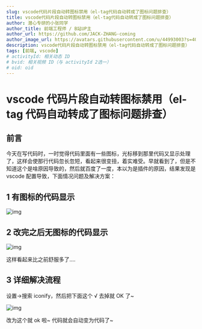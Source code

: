 ```yaml
---
slug: vscode代码片段自动转图标禁用（el-tag代码自动转成了图标问题排查）
title: vscode代码片段自动转图标禁用（el-tag代码自动转成了图标问题排查）
author: 潜心专研的小张同学
author_title: 前端工程师 / B站UP主
author_url: https://github.com/JACK-ZHANG-coming
author_image_url: https://avatars.githubusercontent.com/u/44993003?s=400&u=02570a73330dd7eeae310b302962c034b2833988&v=4
description: vscode代码片段自动转图标禁用（el-tag代码自动转成了图标问题排查）
tags: [前端, vscode]
# activityId: 相关动态 ID
# bvid: 相关视频 ID（与 activityId 2选一）
# oid: oid
---
```


# vscode 代码片段自动转图标禁用（el-tag 代码自动转成了图标问题排查）

## 前言

今天在写代码时，一时觉得代码里面有一些图标，光标移到那里代码又显示处理了，这样会使那行代码忽长忽短，看起来很变扭，着实难受。早就看到了，但是不知道这个是啥原因导致的，然后就百度了一度，本以为是插件的原因，结果发现是 vscode 配置导致，下面情况问题及解决方案：

## 1 有图标的代码显示

![img](https://cdn.nlark.com/yuque/0/2024/png/22565604/1719296736632-2d9e07a9-32f3-4aa0-87a3-6876b55da265.png)

## 2 改完之后无图标的代码显示

![img](https://cdn.nlark.com/yuque/0/2024/png/22565604/1719296760254-02b79223-d255-44e6-80ee-b6a949ac2d5d.png)

这样看起来比之前舒服多了....

## 3 详细解决流程

设置->搜索 iconify，然后把下面这个 √ 去掉就 OK 了~

![img](https://cdn.nlark.com/yuque/0/2024/png/22565604/1719296924675-bfba2e08-60e6-46bc-85c8-f505856d2170.png)

改为这个就 ok 啦~ 代码就会自动变为代码了~

